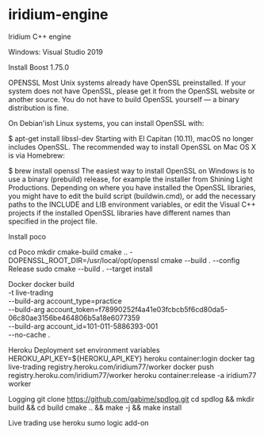# iridium-engine
Iridium C++ engine

Windows: Visual Studio 2019

Install Boost 1.75.0

OPENSSL
Most Unix systems already have OpenSSL preinstalled. If your system does not have OpenSSL, please get it from the OpenSSL website or another source. You do not have to build OpenSSL yourself — a binary distribution is fine.

On Debian'ish Linux systems, you can install OpenSSL with:

$ apt-get install libssl-dev
Starting with El Capitan (10.11), macOS no longer includes OpenSSL. The recommended way to install OpenSSL on Mac OS X is via Homebrew:

$ brew install openssl
The easiest way to install OpenSSL on Windows is to use a binary (prebuild) release, for example the installer from Shining Light Productions.
Depending on where you have installed the OpenSSL libraries, you might have to edit the build script (buildwin.cmd), or add the necessary paths to the INCLUDE and LIB environment variables, or edit the Visual C++ projects if the installed OpenSSL libraries have different names than specified in the project file.

Install poco

cd Poco
mkdir cmake-build
cmake .. -DOPENSSL_ROOT_DIR=/usr/local/opt/openssl
cmake --build . --config Release
sudo cmake --build . --target install

Docker
docker build \
 -t live-trading \
 --build-arg account_type=practice \
 --build-arg account_token=f78990252f4a41e03fcbcb5f6cd80da5-06c80ae3156be464806b5a18e6077359 \
 --build-arg account_id=101-011-5886393-001 \
 --no-cache .
 
 Heroku Deployment
 set environment variables
 HEROKU_API_KEY=${HEROKU_API_KEY} heroku container:login
 docker tag live-trading registry.heroku.com/iridium77/worker
 docker push registry.heroku.com/iridium77/worker
 heroku container:release -a iridium77 worker
 
 Logging
 git clone https://github.com/gabime/spdlog.git
 cd spdlog && mkdir build && cd build
 cmake .. && make -j && make install
 
 Live trading use heroku sumo logic add-on